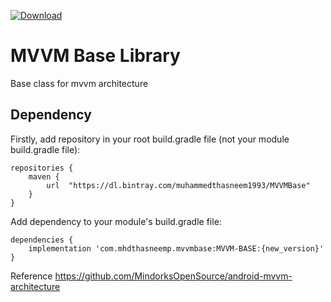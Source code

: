 [ ![Download](https://api.bintray.com/packages/muhammedthasneem1993/MVVMBase/MVVMBase/images/download.svg) ](https://bintray.com/muhammedthasneem1993/MVVMBase/MVVMBase/_latestVersion)

# MVVM Base Library 
Base class for mvvm architecture 

## Dependency

Firstly, add repository in your root build.gradle file (not your module build.gradle file):

```
repositories {
    maven {
        url  "https://dl.bintray.com/muhammedthasneem1993/MVVMBase" 
    }
}
```

Add dependency to your module's build.gradle file:

```
dependencies {
    implementation 'com.mhdthasneemp.mvvmbase:MVVM-BASE:{new_version}'
}
```

Reference
https://github.com/MindorksOpenSource/android-mvvm-architecture
